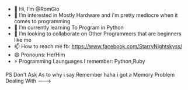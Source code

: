- 👋 Hi, I’m @RomGio
- 👀 I’m interested in Mostly Hardware and i'm pretty mediocre when it comes to programming
- 🌱 I’m currently learning To Program in Python 
- 💞️ I’m looking to collaborate on Other Programmers that are beginners like me
- 📫 How to reach me fb: https://www.facebook.com/StarryNightskyss/
- 😄 Pronouns: He/Him
- ⚡ Programming Launguages I remember: Python,Ruby

<!---
![]([https://github.com/RomGio/RomGio/blob/main/PF/image.gif])
--->
PS Don't Ask As to why i say Remember haha i got a Memory Problem Dealing With
--->
